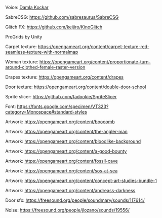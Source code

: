 Voice: [Damla Kockar](https://www.instagram.com/damlatiltak/)

SabreCSG: https://github.com/sabresaurus/SabreCSG

Glitch FX: https://github.com/keijiro/KinoGlitch

ProGrids by Unity

Carpet texture: https://opengameart.org/content/carpet-texture-red-seamless-texture-with-normalmap

Woman texture: https://opengameart.org/content/proportionate-turn-around-clothed-female-raster-version

Drapes texture: https://opengameart.org/content/drapes

Door texture: https://opengameart.org/content/double-door-school

Sprite slicer: https://github.com/fadookie/SpriteSlicer

Font: https://fonts.google.com/specimen/VT323?category=Monospace#standard-styles

Artwork: https://opengameart.org/content/boooomb

Artwork: https://opengameart.org/content/the-angler-man

Artwork: https://opengameart.org/content/bloodlike-background

Artwork: https://opengameart.org/content/a-good-bounty

Artwork: https://opengameart.org/content/fossil-cave

Artwork: https://opengameart.org/content/sos-at-sea

Artwork: https://opengameart.org/content/concept-art-studies-bundle-1

Artwork: https://opengameart.org/content/andreass-darkness

Door sfx: https://freesound.org/people/soundmary/sounds/117614/

Noise: https://freesound.org/people/jlozano/sounds/19556/
